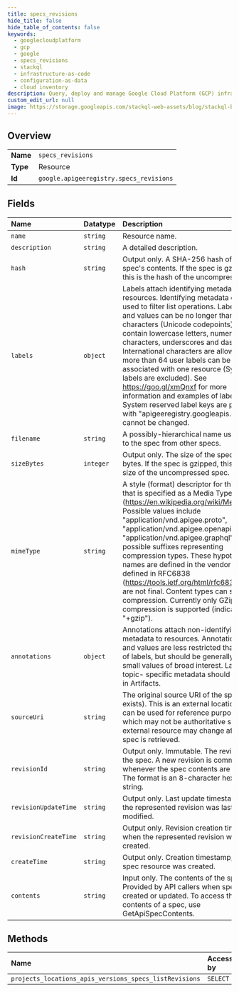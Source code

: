 ```yaml
---
title: specs_revisions
hide_title: false
hide_table_of_contents: false
keywords:
  - googlecloudplatform
  - gcp
  - google
  - specs_revisions
  - stackql
  - infrastructure-as-code
  - configuration-as-data
  - cloud inventory
description: Query, deploy and manage Google Cloud Platform (GCP) infrastructure and resources using SQL
custom_edit_url: null
image: https://storage.googleapis.com/stackql-web-assets/blog/stackql-blog-post-featured-image.png
---
```

  
    

## Overview
<table><tbody>
<tr><td><b>Name</b></td><td><code>specs_revisions</code></td></tr>
<tr><td><b>Type</b></td><td>Resource</td></tr>
<tr><td><b>Id</b></td><td><code>google.apigeeregistry.specs_revisions</code></td></tr>
</tbody></table>

## Fields
| Name | Datatype | Description |
|:-----|:---------|:------------|
| `name` | `string` | Resource name. |
| `description` | `string` | A detailed description. |
| `hash` | `string` | Output only. A SHA-256 hash of the spec's contents. If the spec is gzipped, this is the hash of the uncompressed spec. |
| `labels` | `object` | Labels attach identifying metadata to resources. Identifying metadata can be used to filter list operations. Label keys and values can be no longer than 64 characters (Unicode codepoints), can only contain lowercase letters, numeric characters, underscores and dashes. International characters are allowed. No more than 64 user labels can be associated with one resource (System labels are excluded). See https://goo.gl/xmQnxf for more information and examples of labels. System reserved label keys are prefixed with "apigeeregistry.googleapis.com/" and cannot be changed. |
| `filename` | `string` | A possibly-hierarchical name used to refer to the spec from other specs. |
| `sizeBytes` | `integer` | Output only. The size of the spec file in bytes. If the spec is gzipped, this is the size of the uncompressed spec. |
| `mimeType` | `string` | A style (format) descriptor for this spec that is specified as a Media Type (https://en.wikipedia.org/wiki/Media_type). Possible values include "application/vnd.apigee.proto", "application/vnd.apigee.openapi", and "application/vnd.apigee.graphql", with possible suffixes representing compression types. These hypothetical names are defined in the vendor tree defined in RFC6838 (https://tools.ietf.org/html/rfc6838) and are not final. Content types can specify compression. Currently only GZip compression is supported (indicated with "+gzip"). |
| `annotations` | `object` | Annotations attach non-identifying metadata to resources. Annotation keys and values are less restricted than those of labels, but should be generally used for small values of broad interest. Larger, topic- specific metadata should be stored in Artifacts. |
| `sourceUri` | `string` | The original source URI of the spec (if one exists). This is an external location that can be used for reference purposes but which may not be authoritative since this external resource may change after the spec is retrieved. |
| `revisionId` | `string` | Output only. Immutable. The revision ID of the spec. A new revision is committed whenever the spec contents are changed. The format is an 8-character hexadecimal string. |
| `revisionUpdateTime` | `string` | Output only. Last update timestamp: when the represented revision was last modified. |
| `revisionCreateTime` | `string` | Output only. Revision creation timestamp; when the represented revision was created. |
| `createTime` | `string` | Output only. Creation timestamp; when the spec resource was created. |
| `contents` | `string` | Input only. The contents of the spec. Provided by API callers when specs are created or updated. To access the contents of a spec, use GetApiSpecContents. |
## Methods
| Name | Accessible by | Required Params |
|:-----|:--------------|:----------------|
| `projects_locations_apis_versions_specs_listRevisions` | `SELECT` | `name` |
